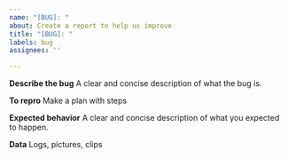 ```yaml
---
name: "[BUG]: "
about: Create a report to help us improve
title: "[BUG]: "
labels: bug
assignees: ''

---
```


**Describe the bug**
A clear and concise description of what the bug is.

**To repro**
Make a plan with steps

**Expected behavior**
A clear and concise description of what you expected to happen.

**Data**
Logs, pictures, clips
